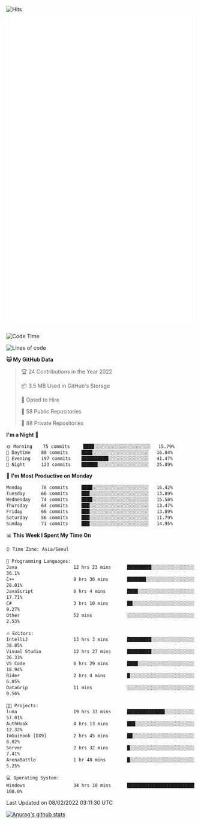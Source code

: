 ![Hits](https://hits.seeyoufarm.com/api/count/incr/badge.svg?url=https%3A%2F%2Fgithub.com%2Fkokose1234&count_bg=%2379C83D&title_bg=%23555555&icon=apple.svg&icon_color=%23E7E7E7&title=hits&edge_flat=false)
<br/>
![Metrics](https://github.com/kokose1234/kokose1234/blob/main/github-metrics.svg)

<!--START_SECTION:waka-->
![Code Time](http://img.shields.io/badge/Code%20Time-454%20hrs%2024%20mins-blue)

![Lines of code](https://img.shields.io/badge/From%20Hello%20World%20I%27ve%20Written-8%20Million%20lines%20of%20code-blue)

**🐱 My GitHub Data** 

> 🏆 24 Contributions in the Year 2022
 > 
> 📦 3.5 MB Used in GitHub's Storage 
 > 
> 💼 Opted to Hire
 > 
> 📜 58 Public Repositories 
 > 
> 🔑 88 Private Repositories  
 > 
**I'm a Night 🦉** 

```text
🌞 Morning    75 commits     ████░░░░░░░░░░░░░░░░░░░░░   15.79% 
🌆 Daytime    80 commits     ████░░░░░░░░░░░░░░░░░░░░░   16.84% 
🌃 Evening    197 commits    ██████████░░░░░░░░░░░░░░░   41.47% 
🌙 Night      123 commits    ██████░░░░░░░░░░░░░░░░░░░   25.89%

```
📅 **I'm Most Productive on Monday** 

```text
Monday       78 commits     ████░░░░░░░░░░░░░░░░░░░░░   16.42% 
Tuesday      66 commits     ███░░░░░░░░░░░░░░░░░░░░░░   13.89% 
Wednesday    74 commits     ████░░░░░░░░░░░░░░░░░░░░░   15.58% 
Thursday     64 commits     ███░░░░░░░░░░░░░░░░░░░░░░   13.47% 
Friday       66 commits     ███░░░░░░░░░░░░░░░░░░░░░░   13.89% 
Saturday     56 commits     ███░░░░░░░░░░░░░░░░░░░░░░   11.79% 
Sunday       71 commits     ███░░░░░░░░░░░░░░░░░░░░░░   14.95%

```


📊 **This Week I Spent My Time On** 

```text
⌚︎ Time Zone: Asia/Seoul

💬 Programming Languages: 
Java                     12 hrs 23 mins      █████████░░░░░░░░░░░░░░░░   36.1% 
C++                      9 hrs 36 mins       ███████░░░░░░░░░░░░░░░░░░   28.01% 
JavaScript               6 hrs 4 mins        ████░░░░░░░░░░░░░░░░░░░░░   17.71% 
C#                       3 hrs 10 mins       ██░░░░░░░░░░░░░░░░░░░░░░░   9.27% 
Other                    52 mins             ░░░░░░░░░░░░░░░░░░░░░░░░░   2.53%

🔥 Editors: 
IntelliJ                 13 hrs 3 mins       █████████░░░░░░░░░░░░░░░░   38.05% 
Visual Studio            12 hrs 27 mins      █████████░░░░░░░░░░░░░░░░   36.33% 
VS Code                  6 hrs 29 mins       ████░░░░░░░░░░░░░░░░░░░░░   18.94% 
Rider                    2 hrs 4 mins        █░░░░░░░░░░░░░░░░░░░░░░░░   6.05% 
DataGrip                 11 mins             ░░░░░░░░░░░░░░░░░░░░░░░░░   0.56%

🐱‍💻 Projects: 
luna                     19 hrs 33 mins      ██████████████░░░░░░░░░░░   57.01% 
AuthHook                 4 hrs 13 mins       ███░░░░░░░░░░░░░░░░░░░░░░   12.32% 
ImGuiHook [DX9]          2 hrs 45 mins       ██░░░░░░░░░░░░░░░░░░░░░░░   8.02% 
Server                   2 hrs 32 mins       █░░░░░░░░░░░░░░░░░░░░░░░░   7.41% 
ArenaBattle              1 hr 48 mins        █░░░░░░░░░░░░░░░░░░░░░░░░   5.25%

💻 Operating System: 
Windows                  34 hrs 18 mins      █████████████████████████   100.0%

```


 Last Updated on 08/02/2022 03:11:30 UTC
<!--END_SECTION:waka-->

[![Anurag's github stats](https://github-readme-stats.vercel.app/api?username=kokose1234&theme=dracula)](https://github.com/anuraghazra/github-readme-stats)



	

